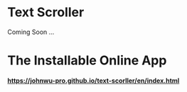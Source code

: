 # Text Scroller

Coming Soon ...

# The Installable Online App
#### https://johnwu-pro.github.io/text-scorller/en/index.html

